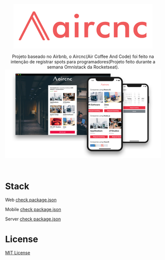 <p align="center">
  <img src="mobile/src/assets/logo@3x.png" />
</p>

<p align="center">
Projeto baseado no Airbnb, o Aircnc(Air Coffee And Code) foi feito na intenção de registrar spots para programadores(Projeto feito durante a semana Omnistack da Rocketseat).

<img src="banner.png" alt="project banner"/>
</p><br/>

# Stack

Web [check package.json](/web/package.json)

Mobile [check package.json](/mobile/package.json)  

Server [check package.json](/server/package.json)

# License
[MIT License](https://github.com/marcosapj2/aircnc/blob/master/LICENSE)
